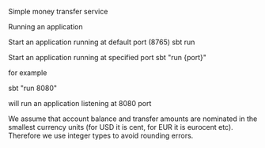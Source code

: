 Simple money transfer service

Running an application

Start an application running at default port (8765)
sbt run

Start an application running at specified port
sbt "run {port}"

for example

sbt "run 8080"

will run an application listening at 8080 port

We assume that account balance and transfer amounts are nominated in the smallest currency units (for USD it is cent, for EUR it is eurocent etc).
Therefore we use integer types to avoid rounding errors.
